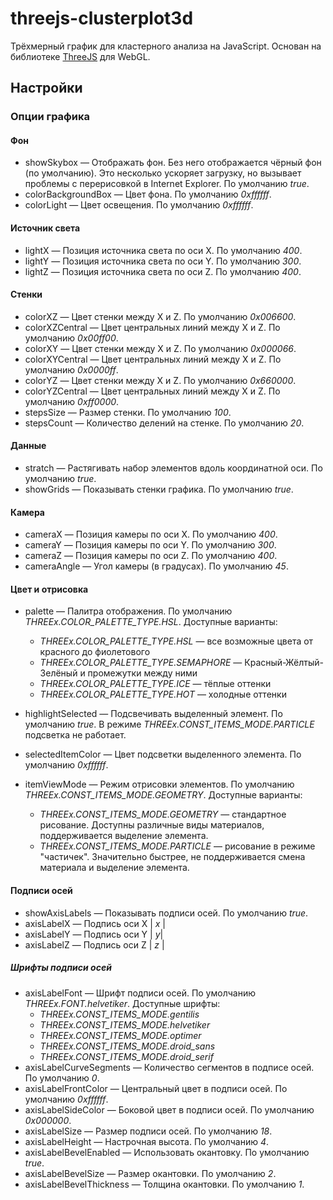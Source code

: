 threejs-clusterplot3d
=====================
Трёхмерный график для кластерного анализа на JavaScript. Основан на библиотеке [ThreeJS](http://threejs.org/) для WebGL.

## Настройки

### Опции графика

#### Фон

* showSkybox — Отображать фон. Без него отображается чёрный фон (по умолчанию). Это несколько ускоряет загрузку, но вызывает проблемы с перерисовкой в Internet Explorer. По умолчанию *true*.
* colorBackgroundBox — Цвет фона. По умолчанию *0xffffff*.
* colorLight — Цвет освещения. По умолчанию *0xffffff*.

#### Источник света

* lightX — Позиция источника света по оси X. По умолчанию *400*.
* lightY — Позиция источника света по оси Y. По умолчанию *300*.
* lightZ — Позиция источника света по оси Z. По умолчанию *400*.

#### Стенки

* colorXZ — Цвет стенки между X и Z. По умолчанию *0x006600*.
* colorXZCentral — Цвет центральных линий между X и Z. По умолчанию *0x00ff00*.
* сolorXY — Цвет стенки между X и Z. По умолчанию *0x000066*.
* colorXYCentral — Цвет центральных линий между X и Z. По умолчанию *0x0000ff*.
* сolorYZ — Цвет стенки между X и Z. По умолчанию *0x660000*.
* colorYZCentral — Цвет центральных линий между X и Z. По умолчанию *0xff0000*.
* stepsSize — Размер стенки. По умолчанию *100*.
* stepsCount — Количество делений на стенке. По умолчанию *20*.

#### Данные

* stratch — Растягивать набор элементов вдоль координатной оси. По умолчанию *true*.
* showGrids — Показывать стенки графика. По умолчанию *true*.

#### Камера

* cameraX — Позиция камеры по оси X. По умолчанию *400*.
* cameraY — Позиция камеры по оси Y. По умолчанию *300*.
* cameraZ — Позиция камеры по оси Z. По умолчанию *400*.
* cameraAngle — Угол камеры (в градусах). По умолчанию *45*.

#### Цвет и отрисовка
* palette — Палитра отображения. По умолчанию *THREEx.COLOR_PALETTE_TYPE.HSL*. Доступные варианты:
  - *THREEx.COLOR_PALETTE_TYPE.HSL* — все возможные цвета от красного до фиолетового
  - *THREEx.COLOR_PALETTE_TYPE.SEMAPHORE* — Красный-Жёлтый-Зелёный и промежутки между ними
  - *THREEx.COLOR_PALETTE_TYPE.ICE* — тёплые оттенки
  - *THREEx.COLOR_PALETTE_TYPE.HOT* — холодные оттенки

* highlightSelected — Подсвечивать выделенный элемент. По умолчанию *true*. В режиме *THREEx.CONST_ITEMS_MODE.PARTICLE* подсветка не работает.
* selectedItemColor — Цвет подсветки выделенного элемента. По умолчанию *0xffffff*.
* itemViewMode — Режим отрисовки элементов. По умолчанию *THREEx.CONST_ITEMS_MODE.GEOMETRY*. Доступные варианты:
  - *THREEx.CONST_ITEMS_MODE.GEOMETRY* — стандартное рисование. Доступны различные виды материалов, поддерживается выделение элемента.
  - *THREEx.CONST_ITEMS_MODE.PARTICLE* — рисование в режиме "частичек". Значительно быстрее, не поддерживается смена материала и выделение элемента.

#### Подписи осей

* showAxisLabels — Показывать подписи осей. По умолчанию *true*.
* axisLabelX — Подпись оси X | *x* |
* axisLabelY — Подпись оси Y | *y*|
* axisLabelZ — Подпись оси Z | *z* |

##### Шрифты подписи осей

* axisLabelFont — Шрифт подписи осей. По умолчанию *THREEx.FONT.helvetiker*. Доступные шрифты:
  - *THREEx.CONST_ITEMS_MODE.gentilis*
  - *THREEx.CONST_ITEMS_MODE.helvetiker*
  - *THREEx.CONST_ITEMS_MODE.optimer*
  - *THREEx.CONST_ITEMS_MODE.droid_sans*
  - *THREEx.CONST_ITEMS_MODE.droid_serif*
* axisLabelCurveSegments — Количество сегментов в подписе осей. По умолчанию *0*.
* axisLabelFrontColor — Центральный цвет в подписи осей. По умолчанию *0xffffff*.
* axisLabelSideColor — Боковой цвет в подписи осей. По умолчанию *0x000000*.
* axisLabelSize — Размер подписи осей. По умолчанию *18*.
* axisLabelHeight — Настрочная высота. По умолчанию *4*.
* axisLabelBevelEnabled — Использовать окантовку. По умолчанию *true*.
* axisLabelBevelSize — Размер окантовки. По умолчанию *2*.
* axisLabelBevelThickness — Толщина окантовки. По умолчанию *1*.